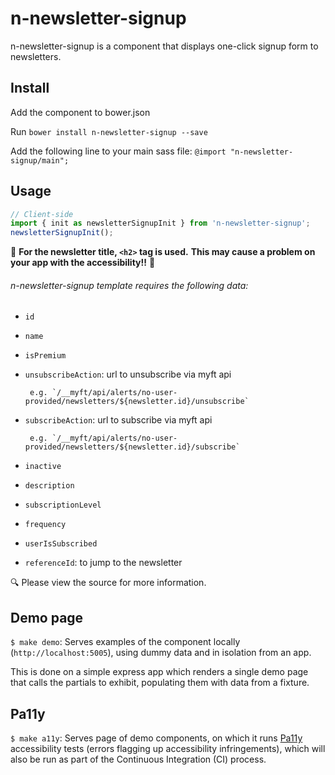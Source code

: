 # n-newsletter-signup

n-newsletter-signup is a component that displays one-click signup form to newsletters.

## Install

Add the component to bower.json

Run `bower install n-newsletter-signup --save`

Add the following line to your main sass file: `@import "n-newsletter-signup/main";`

## Usage


```javascript
// Client-side
import { init as newsletterSignupInit } from 'n-newsletter-signup';
newsletterSignupInit();
```
:rotating_light:
**For the newsletter title, `<h2>` tag is used.**
**This may cause a problem on your app with the accessibility!!** :rotating_light:


###### n-newsletter-signup template requires the following data:
 * `id`
 * `name`
 * `isPremium`
 * `unsubscribeAction`: url to unsubscribe via myft api

		e.g. `/__myft/api/alerts/no-user-provided/newsletters/${newsletter.id}/unsubscribe`
 * `subscribeAction`: url to subscribe via myft api

		e.g. `/__myft/api/alerts/no-user-provided/newsletters/${newsletter.id}/subscribe`
 * `inactive`
 * `description`
 * `subscriptionLevel`
 * `frequency`
 * `userIsSubscribed`
 * `referenceId`: to jump to the newsletter

:mag: Please view the source for more information.

## Demo page
`$ make demo`: Serves examples of the component locally (`http://localhost:5005`), using dummy data and in isolation from an app.

This is done on a simple express app which renders a single demo page that calls the partials to exhibit, populating them with data from a fixture.

## Pa11y
`$ make a11y`: Serves page of demo components, on which it runs [Pa11y](http://pa11y.org/) accessibility tests (errors flagging up accessibility infringements), which will also be run as part of the Continuous Integration (CI) process.
